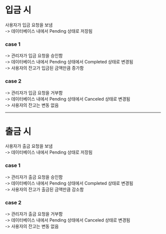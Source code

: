 # 입금 시
사용자가 입금 요청을 보냄 <br>
-> 데이터베이스 내에서 Pending 상태로 저장됨

### case 1
-> 관리자가 입금 요청을 승인함 <br>
-> 데이터베이스 내에서 Pending 상태에서 Completed 상태로 변경됨 <br>
-> 사용자의 잔고가 입금된 금액만큼 증가함

### case 2
-> 관리자가 입금 요청을 거부함 <br>
-> 데이터베이스 내에서 Pending 상태에서 Canceled 상태로 변경됨 <br>
-> 사용자의 잔고는 변동 없음

---
# 출금 시
사용자가 출금 요청을 보냄 <br>
-> 데이터베이스 내에서 Pending 상태로 저장됨

### case 1
-> 관리자가 출금 요청을 승인함 <br>
-> 데이터베이스 내에서 Pending 상태에서 Completed 상태로 변경됨 <br>
-> 사용자의 잔고가 출금된 금액만큼 감소함

### case 2
-> 관리자가 출금 요청을 거부함 <br>
-> 데이터베이스 내에서 Pending 상태에서 Canceled 상태로 변경됨 <br>
-> 사용자의 잔고는 변동 없음 <br>

